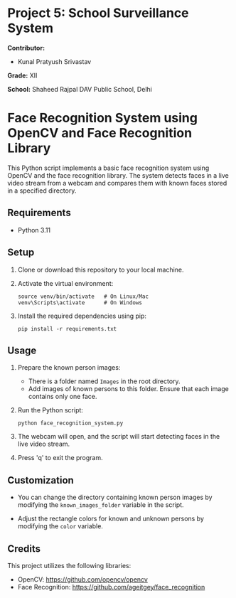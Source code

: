 # Project 5: School Surveillance System

**Contributor:**
- Kunal Pratyush Srivastav

**Grade:** XII

**School:** Shaheed Rajpal DAV Public School, Delhi



# Face Recognition System using OpenCV and Face Recognition Library

This Python script implements a basic face recognition system using OpenCV and the face recognition library. The system detects faces in a live video stream from a webcam and compares them with known faces stored in a specified directory.

## Requirements

- Python 3.11

## Setup

1. Clone or download this repository to your local machine.

2. Activate the virtual environment:

    ```
    source venv/bin/activate   # On Linux/Mac
    venv\Scripts\activate      # On Windows
    ```

3. Install the required dependencies using pip:

    ```
    pip install -r requirements.txt
    ```

## Usage

1. Prepare the known person images:
    - There is a folder named `Images` in the root directory.
    - Add images of known persons to this folder. Ensure that each image contains only one face.

2. Run the Python script:

    ```
    python face_recognition_system.py
    ```

3. The webcam will open, and the script will start detecting faces in the live video stream.
   
4. Press 'q' to exit the program.

## Customization

- You can change the directory containing known person images by modifying the `known_images_folder` variable in the script.

- Adjust the rectangle colors for known and unknown persons by modifying the `color` variable.

## Credits

This project utilizes the following libraries:

- OpenCV: https://github.com/opencv/opencv
- Face Recognition: https://github.com/ageitgey/face_recognition
